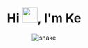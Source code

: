 <div align="center">
<h1 align="center">Hi <img width="35" src="https://github.com/YankFitzgerald/YankFitzgerald/blob/main/assert/waving.gif">, I'm Ke</h1>
</div>

<div align="center">
  <img  src="https://github.com/YankFitzgerald/YankFitzgerald/blob/main/assert/grid-snake.svg"
       alt="snake" /></a>
</div>
